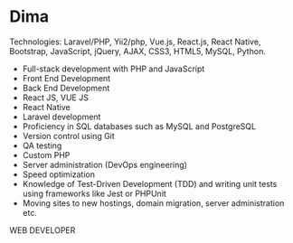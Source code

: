 # Dima
Technologies: Laravel/PHP, Yii2/php, Vue.js, React.js, React Native, Bootstrap, JavaScript, jQuery, AJAX, CSS3, HTML5, MySQL, Python.

- Full-stack development with PHP and JavaScript
- Front End Development
- Back End Development
- React JS, VUE JS
- React Native
- Laravel development
- Proficiency in SQL databases such as MySQL and PostgreSQL
- Version control using Git
- QA testing
- Custom PHP
- Server administration (DevOps engineering)
- Speed optimization
- Knowledge of Test-Driven Development (TDD) and writing unit tests using frameworks like Jest or PHPUnit
- Moving sites to new hostings, domain migration, server administration etc.

WEB DEVELOPER
